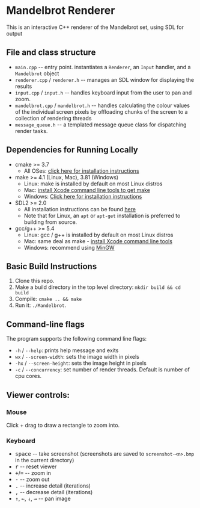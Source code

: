 # Mandelbrot Renderer

This is an interactive C++ renderer of the Mandelbrot set, using SDL for output

## File and class structure

- `main.cpp` -- entry point. instantiates a `Renderer`, an `Input` handler, and a `Mandelbrot` object
- `renderer.cpp` / `renderer.h` -- manages an SDL window for displaying the results
- `input.cpp` / `input.h` -- handles keyboard input from the user to pan and zoom.
- `mandelbrot.cpp` / `mandelbrot.h` -- handles calculating the colour values of the individual screen pixels by offloading chunks of the screen to a collection of rendering threads
- `message_queue.h` -- a templated message queue class for dispatching
  render tasks.

## Dependencies for Running Locally
* cmake >= 3.7
  * All OSes: [click here for installation instructions](https://cmake.org/install/)
* make >= 4.1 (Linux, Mac), 3.81 (Windows)
  * Linux: make is installed by default on most Linux distros
  * Mac: [install Xcode command line tools to get make](https://developer.apple.com/xcode/features/)
  * Windows: [Click here for installation instructions](http://gnuwin32.sourceforge.net/packages/make.htm)
* SDL2 >= 2.0
  * All installation instructions can be found [here](https://wiki.libsdl.org/Installation)
  * Note that for Linux, an `apt` or `apt-get` installation is preferred to building from source.
* gcc/g++ >= 5.4
  * Linux: gcc / g++ is installed by default on most Linux distros
  * Mac: same deal as make - [install Xcode command line tools](https://developer.apple.com/xcode/features/)
  * Windows: recommend using [MinGW](http://www.mingw.org/)

## Basic Build Instructions

1. Clone this repo.
2. Make a build directory in the top level directory: `mkdir build && cd build`
3. Compile: `cmake .. && make`
4. Run it: `./Mandelbrot`.

## Command-line flags

The program supports the following command line flags:

- `-h` / `--help`: prints help message and exits
- `wx` / `--screen-width`: sets the image width in pixels
- `-hx` / `--screen-height`: sets the image height in pixels
- `-c` / `--concurrency`: set number of render threads. Default is number of cpu cores.

## Viewer controls:

### Mouse

Click + drag to draw a rectangle to zoom into.

### Keyboard

- <kbd>space</kbd> -- take screenshot (screenshots are saved to `screenshot-<n>.bmp` in the current directory)
- <kbd>r</kbd> -- reset viewer
- <kbd>+</kbd>/<kbd>=</kbd> -- zoom in
- <kbd>-</kbd> -- zoom out
- <kbd>.</kbd> -- increase detail (iterations)
- <kbd>,</kbd> -- decrease detail (iterations)
- <kbd>↑</kbd>, <kbd>←</kbd>, <kbd>↓</kbd>, <kbd>→</kbd> -- pan image